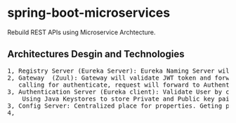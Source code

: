 # spring-boot-microservices
Rebuild REST APIs using Microservice Archtecture. 

## Architectures Desgin and Technologies
<pre>
1, Registry Server (Eureka Server): Eureka Naming Server will register all services.
2, Gateway  (Zuul): Gateway will validate JWT token and forward all valid incoming requests based on urls. If not token, will deny request. If 
   calling for authenticate, request will forward to Authentication Server.
3, Authentication Server (Eureka client): Validate User by check username and password in Database or using Oauth2 (Social Login).
    Using Java Keystores to store Private and Public key pair. JWT is created and signed with Private key. Expose an endpoint to ask for Public key.
3, Config Server: Centralized place for properties. Geting property files from Github repository.
4, 
</pre>


